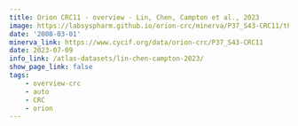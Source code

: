 ```yaml
---
title: Orion CRC11 - overview - Lin, Chen, Campton et al., 2023
image: https://labsyspharm.github.io/orion-crc/minerva/P37_S43-CRC11/thumbnail.jpg
date: '2008-03-01'
minerva_link: https://www.cycif.org/data/orion-crc/P37_S43-CRC11
date: 2023-07-09
info_link: /atlas-datasets/lin-chen-campton-2023/
show_page_link: false
tags:
    - overview-crc
    - auto
    - CRC
    - orion
---
```

